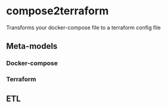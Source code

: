 # compose2terraform
Transforms your docker-compose file to a terraform config file

## Meta-models
### Docker-compose
### Terraform

## ETL


